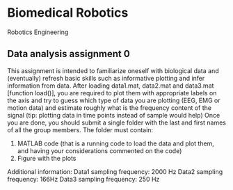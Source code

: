 # Biomedical Robotics
Robotics Engineering

## Data analysis assignment 0

This assignment is intended to familiarize oneself with biological data and (eventually) refresh basic skills such as informative plotting and infer information from data. 
After loading data1.mat, data2.mat and data3.mat [function load()], you are required to plot them with appropriate labels on the axis and try to guess which type of data you are plotting (EEG, EMG or motion data) and estimate roughly what is the frequency content of the signal (tip: plotting data in time points instead of sample would help)
Once you are done, you should submit a single folder with the last and first names of all the group members. The folder must contain:

1.	MATLAB code (that is a running code to load the data and plot them, and having your considerations commented on the code)
2.	Figure with the plots

Additional information: 
Data1 sampling frequency: 2000 Hz
Data2 sampling frequency: 166Hz
Data3 sampling frequency: 250 Hz
